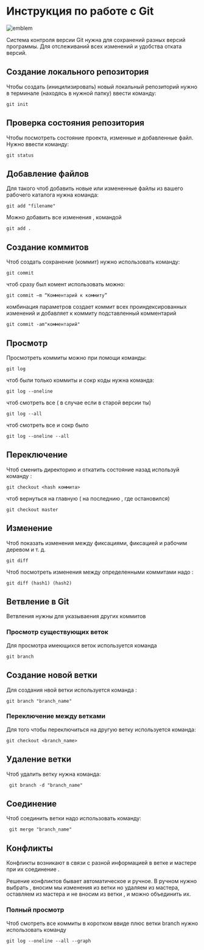 # **Инструкция по работе с Git**
![emblem](t.jpg)

Система контроля версии Git нужна для сохранений разных версий программы. Для отслеживаний всех изменений и удобства отката версий.

## Создание локального репозитория

Чтобы создать (иницилизировать) новый локальный репозиторий нужно в терминале (находясь в нужной папку) ввести команду:

    git init

## Проверка состояния репозитория

Чтобы посмотреть состояние проекта, изменные и добавленные файл. Нужно ввести команду:

    git status
## Добавление файлов
Для такого чтоб добавить новые или измененные файлы из вашего рабочего каталога нужна команда:

    git add "filename"
Можно добавить все изменения , командой

    git add .

## Создание коммитов

Чтоб создать сохранение (коммит) нужно использовать команду:

    git commit 
  чтоб сразу был комент использовать можно:

    git commit –m “Комментарий к коммиту”
    
 комбинация параметров создает коммит всех проиндексированных изменений и добавляет к коммиту подставленный комментарий

    git commit -am"комментарий"

## Просмотр

Просмотреть коммиты можно при помощи команды:

    git log

чтоб были только коммиты и сокр коды нужна команда:

    git log --oneline

чтоб смотреть все ( в случае если в старой версии ты)

    git log --all

чтоб смотреть все и сокр было

    git log --oneline --all

## Переключение 

Чтоб сменить директорию и откатить состояние назад используй команду :

    git checkout <hash коммита>
чтоб вернуться на главную ( на последнию , где остановился)

    git checkout master

## Изменение 

Чтоб показать изменения между фиксациями, фиксацией и рабочим деревом и т. д.

    git diff

Чтоб посмотреть изменения между определенными коммитами надо :

    git diff (hash1) (hash2)

   ## Ветвление в Git

   Ветвления нужны для указываения других коммитов

      

### Просмотр существующих веток

Для просмотра имеющихся веток используется команда

    git branch

## Создание новой ветки

Для создания нвой ветки используется команда :

    git branch "branch_name"
    
### Переключение между ветками

Для того чтобы переключиться на другую ветку используется команда:

    git checkout <branch_name>

## Удаление ветки

Чтоб удалить ветку нужна команда:

     git branch -d "branch_name"

## Соединение 

Чтоб соединить ветки надо использовать команду:

     git merge "branch_name"

## Конфликты 

Конфликты возникают в связи с разной информацией в ветке и мастере при их соединение .

Решение конфликтов бывает автоматическое и ручное. В ручном нужно выбрать , вносим мы изменения из ветки но удаляем из мастера, оставляем из мастера и не вносим из ветки , и можно объединить их.

### Полный просмотр

Чтоб смотреть все коммиты в коротком ввиде плюс ветки branch нужно использовать команду

    git log --oneline --all --graph
